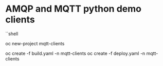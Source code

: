 # AMQP and MQTT python demo clients

``shell

oc new-project mqtt-clients

oc create -f build.yaml -n mqtt-clients
oc create -f deploy.yaml -n mqtt-clients

```

